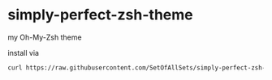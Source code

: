# simply-perfect-zsh-theme
my Oh-My-Zsh theme

install via
```bash
curl https://raw.githubusercontent.com/SetOfAllSets/simply-perfect-zsh-theme/main/simply-perfect.zsh-theme > ~/.oh-my-zsh/custom/themes/
```
